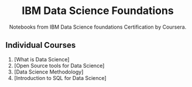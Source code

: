 <h1 align="center">IBM Data Science Foundations</h1>
<p align="center">
Notebooks from IBM Data Science foundations Certification by Coursera.


## Individual Courses

1. [What is Data Science]
2. [Open Source tools for Data Science]
3. [Data Science Methodology]
4. [Introduction to SQL for Data Science]

